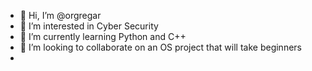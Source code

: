 - 👋 Hi, I’m @orgregar
- 👀 I’m interested in Cyber Security
- 🌱 I’m currently learning Python and C++
- 💞️ I’m looking to collaborate on an OS project that will take beginners
- 

<!---
orgregar/orgregar is a ✨ special ✨ repository because its `README.md` (this file) appears on your GitHub profile.
You can click the Preview link to take a look at your changes.
--->
